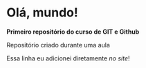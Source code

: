 # Olá, mundo!
 **Primeiro repositório do curso de GIT e Github**

Repositório criado durante uma aula

Essa linha eu adicionei diretamente *no site*!
